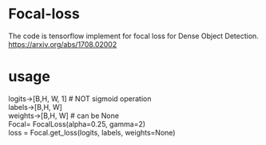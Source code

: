 # Focal-loss
The code is tensorflow implement for focal loss for Dense Object Detection. https://arxiv.org/abs/1708.02002

# usage
logits->[B,H, W, 1] # NOT sigmoid operation  
labels->[B,H, W]  
weights->[B,H, W] # can be None  
Focal= FocalLoss(alpha=0.25, gamma=2)  
loss = Focal.get_loss(logits, labels, weights=None)  

 
